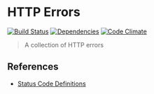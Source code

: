 # HTTP Errors

[![Build Status](https://travis-ci.org/netiam/errors.svg)](https://travis-ci.org/netiam/errors)
[![Dependencies](https://david-dm.org/netiam/errors.svg)](https://david-dm.org/netiam/errors)
[![Code Climate](https://codeclimate.com/github/netiam/errors/badges/gpa.svg)](https://codeclimate.com/github/netiam/errors)

> A collection of HTTP errors

## References

* [Status Code Definitions](http://www.w3.org/Protocols/rfc2616/rfc2616-sec10.html)
